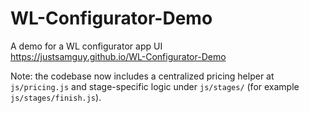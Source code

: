 # WL-Configurator-Demo
A demo for a WL configurator app UI
<br>
<a href=https://justsamguy.github.io/WL-Configurator-Demo> https://justsamguy.github.io/WL-Configurator-Demo </a>

Note: the codebase now includes a centralized pricing helper at `js/pricing.js` and stage-specific logic under `js/stages/` (for example `js/stages/finish.js`).